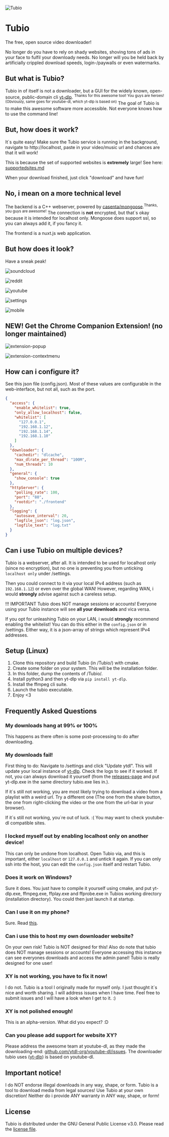 ![Tubio](https://gitea.leonetienne.de/leonetienne/Tubio/raw/branch/master/github-media/teaser.png)

# Tubio
The free, open source video downloader!

No longer do you have to rely on shady websites, shoving tons of ads in your face to fulfil your downloady needs. No longer will you be held back by artificially crippled download speeds, login-/paywalls or even watermarks.

## But what is Tubio?
Tubio in of itself is not a downloader, but a GUI for the widely known, open-source, public-domain cli [yt-dlp](https://github.com/yt-dlp/yt-dlp/). <sup>Thanks for this awesome tool! You guys are heroes! (Obviously, same goes for youtube-dl, which yt-dlp is based on)</sup>
The goal of Tubio is to make this awesome software more accessible. Not everyone knows how to use the command line!

## But, how does it work?
It\`s quite easy! Make sure the Tubio service is running in the background, navigate to http://localhost, paste in your video/music url and chances are that it will work!  

This is because the set of supported websites is **extremely** large! See here: [supportedsites.md](https://github.com/blackjack4494/yt-dlc/blob/master/docs/supportedsites.md)

When your download finished, just click "download" and have fun!

## No, i mean on a more technical level
The backend is a C++ webserver, powered by [casenta/mongoose](https://github.com/cesanta/mongoose).<sup>Thanks, you guys are awesome!</sup>
The connection is **not** encrypted, but that\`s okay because it is intended for localhost only. Mongoose does support ssl, so you can always add it, if you fancy it.

The frontend is a nuxt.js web application.

## But how does it look?
Have a sneak peak!

![soundcloud](https://gitea.leonetienne.de/leonetienne/Tubio/raw/branch/master/github-media/soundcloud.png)

![reddit](https://gitea.leonetienne.de/leonetienne/Tubio/raw/branch/master/github-media/reddit.png)

![youtube](https://gitea.leonetienne.de/leonetienne/Tubio/raw/branch/master/github-media/youtube.png)

![settings](https://gitea.leonetienne.de/leonetienne/Tubio/raw/branch/master/github-media/settings.png)

![mobile](https://gitea.leonetienne.de/leonetienne/Tubio/raw/branch/master/github-media/mobile.png)

## NEW! Get the Chrome Companion Extension! (no longer maintained)
![extension-popup](https://gitea.leonetienne.de/leonetienne/Tubio/raw/branch/master/github-media/chromeext-popup.png)

![extension-contextmenu](https://gitea.leonetienne.de/leonetienne/Tubio/raw/branch/master/github-media/chromeext-context.png)


## How can i configure it?
See this json file (config.json).
Most of these values are configurable in the web-interface, but not all, such as the port.
```json
{
  "access": {
    "enable_whitelist": true,
    "only_allow_localhost": false,
    "whitelist": [
      "127.0.0.1",
      "192.168.1.12",
      "192.168.1.14",
      "192.168.1.10"
    ]
  },
  "downloader": {
    "cachedir": "dlcache",
    "max_dlrate_per_thread": "100M",
    "num_threads": 10
  },
  "general": {
    "show_console": true
  },
  "httpServer": {
    "polling_rate": 100,
    "port": "80",
    "rootdir": "./frontend"
  },
  "logging": {
    "autosave_interval": 20,
    "logfile_json": "log.json",
    "logfile_text": "log.txt"
  }
}
```

## Can i use Tubio on multiple devices?
Tubio is a webserver, after all. It is intended to be used for localhost only (since no encryption), but no one is preventing you from unticking `localhost only` under /settings.

Then you could connect to it via your local IPv4 address (such as `192.168.1.12`) or even over the global WAN! However, regarding WAN, i would **strongly** advise against such a careless setup.

!!! IMPORTANT
Tubio does NOT manage sessions or accounts! Everyone using your Tubio instance will see **all your downloads** and vica versa.

If you opt for unleashing Tubio on your LAN, i would **strongly** recommend enabling the whitelist! You can do this either in the `config.json` or in /settings. Either way, it is a json-array of strings which represent IPv4 addresses.

## Setup (Linux)
1) Clone this repository and build Tubio (in /Tubio/) with cmake.
2) Create some folder on your system. This will be the installation folder.
3) In this folder, dump the contents of /Tubio/.
4) Install python3 and then yt-dlp via `pip install yt-dlp`.
5) Install the ffmpeg cli suite.
6) Launch the tubio executable.
7) Enjoy &lt;3

## Frequently Asked Questions
### My downloads hang at 99% or 100%
This happens as there often is some post-processing to do after downloading.

### My downloads fail!
First thing to do: Navigate to /settings and click "Update ytdl". This will update your local instance of [yt-dlp](https://github.com/yt-dlp/yt-dlp/). Check the logs to see if it worked. If not, you can always download it yourself (from the [releases-page](https://github.com/yt-dlp/yt-dlp/releases) and put yt-dlp.exe in the same directory tubio.exe lies in.).

If it\`s still not working, you are most likely trying to download a video from a playlist with a weird url. Try a different one (The one from the share button, the one from right-clicking the video or the one from the url-bar in your browser).

If it\`s still not working, you\`re out of luck. :(
You may want to check youtube-dl compatible sites.

### I locked myself out by enabling localhost only on another device!
This can only be undone from localhost. Open Tubio via, and this is important, either `localhost` or `127.0.0.1` and untick it again. If you can only ssh into the host, you can edit the `config.json` itself and restart Tubio.

### Does it work on Windows?
Sure it does. You just have to compile it yourself using cmake, and put yt-dlp.exe, ffmpeg.exe, ffplay.exe and ffprobe.exe
in Tubios working directory (installation directory). You could then just launch it at startup.

### Can I use it on my phone?
Sure. Read [this](#user-content-can-i-use-tubio-on-multiple-devices).

### Can i use this to host my own downloader website?
On your own risk! Tubio is NOT designed for this! Also do note that tubio does NOT manage sessions or accounts! Everyone accessing this instance can see everyones downloads and access the admin panel! Tubio is really designed for one user!

### XY is not working, you have to fix it now!
I do not. Tubio is a tool I originally made for myself only. I just thought it\`s nice and worth sharing. I will address issues when I have time. Feel free to submit issues and I will have a look when I get to it. :)

### XY is not polished enough!
This is an alpha-version. What did you expect? :D

### Can you please add support for website XY?
Please address the awesome team at youtube-dl, as they made the downloading-end: [github.com/ytdl-org/youtube-dl/issues](https://github.com/ytdl-org/youtube-dl/issues).
The downloader tubio uses ([yt-dlp](https://github.com/yt-dlp/yt-dlp/)) is based on youtube-dl.

## Important notice!
I do NOT endorse illegal downloads in any way, shape, or form. Tubio is a tool to download media from legal sources! Use Tubio at your own discretion! Neither do i provide ANY warranty in ANY way, shape, or form!

## License
Tubio is distributed under the GNU General Public License v3.0.
Please read the [license file](https://gitea.leonetienne.de/leonetienne/Tubio/src/branch/master/LICENSE).


